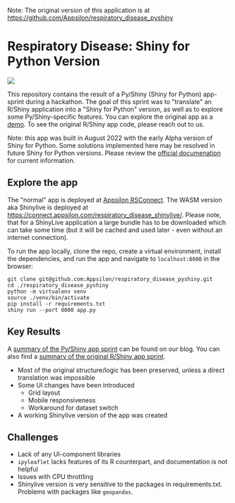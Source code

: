 Note: The original version of this application is at https://github.com/Appsilon/respiratory_disease_pyshiny

# Respiratory Disease: Shiny for Python Version

[![](https://docs.posit.co/connect-cloud/images/cc-deploy.svg)](https://connect.posit.cloud/publish?framework=shiny&sourceRepositoryURL=https%3A%2F%2Fgithub.com%2Frstudio%2Fshiny-gallery&sourceRef=main&sourceRefType=branch&primaryFile=respiratory_disease_pyshiny%2Fapp.py&pythonVersion=3.11)

This repository contains the result of a Py/Shiny (Shiny for Python) app-sprint during a hackathon. The goal of this sprint was to "translate" an R/Shiny application into a "Shiny for Python" version, as well as to explore some Py/Shiny-specific features. You can explore the original app as a [demo](https://connect.appsilon.com/respiratory_disease_app_sprint/). To see the original R/Shiny app code, please reach out to us.

Note: this app was built in August 2022 with the early Alpha version of Shiny for Python. Some solutions implemented here may be resolved in future Shiny for Python versions. Please review the [official documenation](https://shiny.rstudio.com/py/docs/get-started.html) for current information.

## Explore the app
The "normal" app is deployed at [Appsilon RSConnect](https://connect.appsilon.com/respiratory_disease_pyshiny/). The WASM version aka Shinylive is deployed at https://connect.appsilon.com/respiratory_disease_shinylive/. Please note, that for a ShinyLive application a large bundle has to be downloaded which can take some time (but it will be cached and used later - even without an internet connection).

To run the app locally, clone the repo, create a virtual environment, install the dependencies, and run the app and navigate to `localhost:8000` in the browser:

```shell
git clone git@github.com:Appsilon/respiratory_disease_pyshiny.git
cd ./respiratory_disease_pyshiny
python -m virtualenv venv
source ./venv/bin/activate
pip install -r requirements.txt
shiny run --port 8000 app.py
```

## Key Results
A [summary of the Py/Shiny app sprint](https://appsilon.com/pyshiny-demo/) can be found on our blog. You can also find a [summary of the original R/Shiny app sprint](https://appsilon.com/appsprints-r-shiny-app-development/).

- Most of the original structure/logic has been preserved, unless a direct translation was impossible
- Some UI changes have been introduced
  - Grid layout
  - Mobile responsiveness
  - Workaround for dataset switch
- A working Shinylive version of the app was created

## Challenges
- Lack of any UI-component libraries
- `ipyleaflet` lacks features of its R counterpart, and documentation is not helpful
- Issues with CPU throttling
- Shinylive version is very sensitive to the packages in requirements.txt. Problems with packages like `geopandas`.
